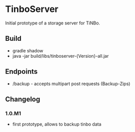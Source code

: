 # TinboServer

Initial prototype of a storage server for TiNBo.

## Build

- gradle shadow
- java -jar build/libs/tinboserver-{Version}-all.jar

## Endpoints

- /backup - accepts multipart post requests (Backup-Zips)

## Changelog
### 1.0.M1

- first prototype, allows to backup tinbo data
